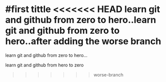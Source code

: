 #first tittle
<<<<<<< HEAD
learn git and github from zero to hero..learn git and github from zero to hero..after adding the worse branch
=======
learn git and github from zero to hero...

learn git and github from hero to zero
>>>>>>> worse-branch
